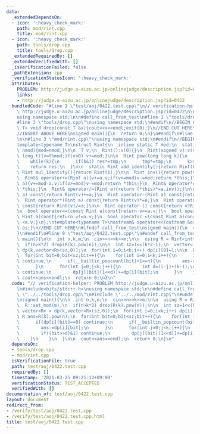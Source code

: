 ```yaml
---
data:
  _extendedDependsOn:
  - icon: ':heavy_check_mark:'
    path: mod/rint.cpp
    title: mod/rint.cpp
  - icon: ':heavy_check_mark:'
    path: tools/drop.cpp
    title: tools/drop.cpp
  _extendedRequiredBy: []
  _extendedVerifiedWith: []
  _isVerificationFailed: false
  _pathExtension: cpp
  _verificationStatusIcon: ':heavy_check_mark:'
  attributes:
    PROBLEM: http://judge.u-aizu.ac.jp/onlinejudge/description.jsp?id=0422
    links:
    - http://judge.u-aizu.ac.jp/onlinejudge/description.jsp?id=0422
  bundledCode: "#line 1 \"test/aoj/0422.test.cpp\"\n// verification-helper: PROBLEM\
    \ http://judge.u-aizu.ac.jp/onlinejudge/description.jsp?id=0422\n\n#include<bits/stdc++.h>\n\
    using namespace std;\n\n#define call_from_test\n#line 1 \"tools/drop.cpp\"\n\n\
    #line 3 \"tools/drop.cpp\"\nusing namespace std;\n#endif\n//BEGIN CUT HERE\ntemplate<typename\
    \ T> void drop(const T &x){cout<<x<<endl;exit(0);}\n//END CUT HERE\n#ifndef call_from_test\n\
    //INSERT ABOVE HERE\nsigned main(){\n  return 0;\n}\n#endif\n#line 1 \"mod/rint.cpp\"\
    \n\n#line 3 \"mod/rint.cpp\"\nusing namespace std;\n#endif\n//BEGIN CUT HERE\n\
    template<typename T>\nstruct Rint{\n  inline static T mod;\n  static void set_mod(T\
    \ nmod){mod=nmod;}\n\n  T v;\n  Rint():v(0){}\n  Rint(signed v):v(v){}\n  Rint(long\
    \ long t){v=t%mod;if(v<0) v+=mod;}\n\n  Rint pow(long long k){\n    Rint res(1),tmp(v);\n\
    \    while(k){\n      if(k&1) res*=tmp;\n      tmp*=tmp;\n      k>>=1;\n    }\n\
    \    return res;\n  }\n\n  static Rint add_identity(){return Rint(0);}\n  static\
    \ Rint mul_identity(){return Rint(1);}\n\n  Rint inv(){return pow(mod-2);}\n\n\
    \  Rint& operator+=(Rint a){v+=a.v;if(v>=mod)v-=mod;return *this;}\n  Rint& operator-=(Rint\
    \ a){v+=mod-a.v;if(v>=mod)v-=mod;return *this;}\n  Rint& operator*=(Rint a){v=1LL*v*a.v%mod;return\
    \ *this;}\n  Rint& operator/=(Rint a){return (*this)*=a.inv();}\n\n  Rint operator+(Rint\
    \ a) const{return Rint(v)+=a;}\n  Rint operator-(Rint a) const{return Rint(v)-=a;}\n\
    \  Rint operator*(Rint a) const{return Rint(v)*=a;}\n  Rint operator/(Rint a)\
    \ const{return Rint(v)/=a;}\n\n  Rint operator-() const{return v?Rint(mod-v):Rint(v);}\n\
    \n  bool operator==(const Rint a)const{return v==a.v;}\n  bool operator!=(const\
    \ Rint a)const{return v!=a.v;}\n  bool operator <(const Rint a)const{return v\
    \ <a.v;}\n};\ntemplate<typename T>\nostream& operator<<(ostream &os,Rint<T> m){os<<m.v;return\
    \ os;}\n//END CUT HERE\n#ifndef call_from_test\nsigned main(){\n  return 0;\n\
    }\n#endif\n#line 9 \"test/aoj/0422.test.cpp\"\n#undef call_from_test\n\nsigned\
    \ main(){\n\n  int n,k,m;\n  cin>>n>>k>>m;\n\n  using R = Rint<int>;\n  R::set_mod(m);\n\
    \  if(n>k*2) drop(R(k).pow(n));\n\n  int sz=1<<(k*2-1);\n  vector< vector<R> >\
    \ dp(k,vector<R>(sz,0));\n  for(int i=0;i<k;i++) dp[i][0]=1;\n\n  R ans=R(k).pow(n);\n\
    \  for(int bit=0;bit<sz;bit++){\n    for(int i=0;i<k;i++){\n      if(dp[i][bit]==0)\
    \ continue;\n      if(__builtin_popcount(bit)+1==n){\n        ans-=dp[i][bit];\n\
    \      }\n      for(int j=0;j<k;j++){\n        int d=(i-j)+(k-1);\n        if((bit>>d)&1)\
    \ continue;\n        dp[j][bit|(1<<d)]+=dp[i][bit];\n      }\n    }\n  }\n\n \
    \ cout<<ans<<endl;\n  return 0;\n}\n"
  code: "// verification-helper: PROBLEM http://judge.u-aizu.ac.jp/onlinejudge/description.jsp?id=0422\n\
    \n#include<bits/stdc++.h>\nusing namespace std;\n\n#define call_from_test\n#include\
    \ \"../../tools/drop.cpp\"\n#include \"../../mod/rint.cpp\"\n#undef call_from_test\n\
    \nsigned main(){\n\n  int n,k,m;\n  cin>>n>>k>>m;\n\n  using R = Rint<int>;\n\
    \  R::set_mod(m);\n  if(n>k*2) drop(R(k).pow(n));\n\n  int sz=1<<(k*2-1);\n  vector<\
    \ vector<R> > dp(k,vector<R>(sz,0));\n  for(int i=0;i<k;i++) dp[i][0]=1;\n\n \
    \ R ans=R(k).pow(n);\n  for(int bit=0;bit<sz;bit++){\n    for(int i=0;i<k;i++){\n\
    \      if(dp[i][bit]==0) continue;\n      if(__builtin_popcount(bit)+1==n){\n\
    \        ans-=dp[i][bit];\n      }\n      for(int j=0;j<k;j++){\n        int d=(i-j)+(k-1);\n\
    \        if((bit>>d)&1) continue;\n        dp[j][bit|(1<<d)]+=dp[i][bit];\n  \
    \    }\n    }\n  }\n\n  cout<<ans<<endl;\n  return 0;\n}\n"
  dependsOn:
  - tools/drop.cpp
  - mod/rint.cpp
  isVerificationFile: true
  path: test/aoj/0422.test.cpp
  requiredBy: []
  timestamp: '2021-03-25 09:21:12+09:00'
  verificationStatus: TEST_ACCEPTED
  verifiedWith: []
documentation_of: test/aoj/0422.test.cpp
layout: document
redirect_from:
- /verify/test/aoj/0422.test.cpp
- /verify/test/aoj/0422.test.cpp.html
title: test/aoj/0422.test.cpp
---
```

